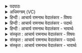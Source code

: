 <details><summary>पदपाठः</summary>

अ꣣ग्नि꣢म्। सू꣣नु꣢म्। स꣡ह꣢꣯सः। जा꣣त꣡वे꣢दसम्। जा꣣त꣢। वे꣣दसम्। दाना꣡य꣢। वा꣡र्या꣢꣯णाम्। द्वि꣣ता꣢। यः। भूत्। अ꣣मृ꣡तः꣢। अ꣣। मृ꣡तः꣢꣯। म꣡र्त्ये꣢꣯षु। आ। हो꣡ता꣢꣯। म꣣न्द्र꣡त꣢मः। वि꣣शि꣢। १५५५।
</details>

<details><summary>अधिमन्त्रम् (VC)</summary>

- अग्निः
- सुदीतिपुरुमीढौ तयोर्वान्यतरः
- बार्हतः प्रगाथः (विषमा बृहती, समा सतोबृहती)
- पञ्चमः
</details>

<details><summary>हिन्दी : आचार्य रामनाथ वेदालंकार - विषयः</summary>

अब परमेश्वर के गुणों का वर्णन है।
</details>

<details><summary>हिन्दी : आचार्य रामनाथ वेदालंकार - पदार्थः</summary>

पदार्थान्वयभाषाः -  (सहसः सूनुम्) बल के प्रेरक, (जातवेदसम्) सर्वज्ञ,सर्वव्यापक,ज्ञान और धन के उत्पादक, (अग्निम्) अग्रनायक जगदीश्वर की (वार्याणाम्) वरणीय सद्गुणों और श्रेष्ठ ऐश्वर्यों के (दानाय) दान के लिए,मैं स्तुति करता हूँ। (मर्त्येषु) मरणधर्मा प्राणियों के मध्य में (अमृतः) अमर और (विशि) मनुष्य-प्रजा में (मन्द्रतमः) अतिशय आनन्दप्रदाता, (होता) जीवनयज्ञ का निष्पादक (यः) जो अग्नि जगदीश्वर (द्विता) दोनों स्थानों में अर्थात् इहलोक में और मोक्षलोक में (आ भूत्) सहायक होता है ॥२॥
</details>

<details><summary>हिन्दी : आचार्य रामनाथ वेदालंकार - भावार्थः</summary>

भावार्थभाषाः -  न केवल इस जीवन में, अपितु जन्म-जन्मान्तरों में और मोक्षलोक में भी जो जगदीश्वर हमारे साथ मित्रता का निर्वाह करता है, वह वन्दनीय क्यों न हो ॥२॥ इस खण्ड में परमात्मा का विषय वर्णित होने से इस खण्ड की पूर्व खण्ड के साथ सङ्गति जाननी चाहिए ॥ पन्द्रहवें अध्याय में द्वितीय खण्ड समाप्त ॥
</details>

<details><summary>संस्कृत : आचार्य रामनाथ वेदालंकार - विषयः</summary>

अथ परमेश्वरस्य गुणान् कीर्तयति।
</details>

<details><summary>संस्कृत : आचार्य रामनाथ वेदालंकार - पदार्थः</summary>

पदार्थान्वयभाषाः -  (सहसः सूनुम्) बलस्य प्रेरकम्, (जातवेदसम्) सर्वज्ञं,सर्वव्यापकं,ज्ञानस्य धनस्य च जनकम् (अग्निम्) अग्रनायकं जगदीश्वरम् (वार्याणाम्) वरणीयानां सद्गुणानां सदैश्वर्याणां च (दानाय) दातये,अहं स्तौमीति शेषः, (मर्त्येषु) मरणधर्मसु प्राणिषु मध्ये (अमृतः) अमरः, (विशि) मानुष्यां प्रजायां च (मन्द्रतमः) अतिशयेन आनन्दप्रदः, (होता) जीवनयज्ञनिष्पादकः (यः) अग्निर्जगदीश्वरः (द्विता) द्वयोरपि स्थानयोः इहलोके परस्मिन् मोक्षलोके च (आ भूत्) सहायको भवति ॥२॥
</details>

<details><summary>संस्कृत : आचार्य रामनाथ वेदालंकार - भावार्थः</summary>

भावार्थभाषाः -  न केवलमस्मिन् जीवने, प्रत्युत जन्मजन्मान्तरेषु मोक्षलोके चापि यो जगदीश्वरोऽस्माभिः सखित्वं निर्वहति स कुतो न वन्दनीयः स्यात् ॥२॥ अस्मिन् खण्डे परमात्मविषयवर्णनादेतत्खण्डस्य पूर्वखण्डेन संगतिर्बोध्या ॥
</details>